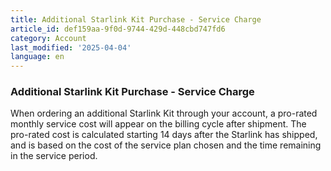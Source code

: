 ```yaml
---
title: Additional Starlink Kit Purchase - Service Charge
article_id: def159aa-9f0d-9744-429d-448cbd747fd6
category: Account
last_modified: '2025-04-04'
language: en
---
```


### Additional Starlink Kit Purchase - Service Charge
When ordering an additional Starlink Kit through your account, a pro-rated monthly service cost will appear on the billing cycle after shipment. 
The pro-rated cost is calculated starting 14 days after the Starlink has shipped, and is based on the cost of the service plan chosen and the time remaining in the service period.